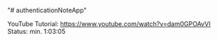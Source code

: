 "# authenticationNoteApp" 

YouTube Tutorial: https://www.youtube.com/watch?v=dam0GPOAvVI
Status: min. 1:03:05

